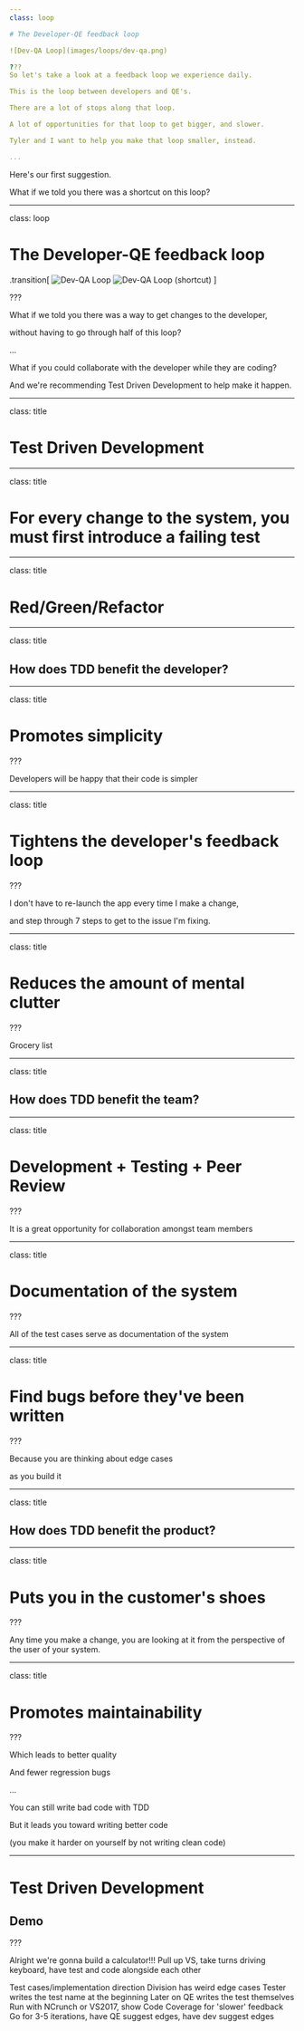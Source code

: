 ```yaml
---
class: loop

# The Developer-QE feedback loop

![Dev-QA Loop](images/loops/dev-qa.png)

???
So let's take a look at a feedback loop we experience daily.

This is the loop between developers and QE's.

There are a lot of stops along that loop.

A lot of opportunities for that loop to get bigger, and slower.

Tyler and I want to help you make that loop smaller, instead.

...
```


Here's our first suggestion.

What if we told you there was a shortcut on this loop?

---
class: loop

# The Developer-QE feedback loop

.transition[
![Dev-QA Loop](images/loops/dev-qa.png)
![Dev-QA Loop (shortcut)](images/loops/tdd-shortcut.png)
]

???

What if we told you there was a way to get changes to the developer,

without having to go through half of this loop?

...

What if you could collaborate with the developer while they are coding?

And we're recommending Test Driven Development to help make it happen.

---
class: title

# Test Driven Development

---
class: title

# For every change to the system, you must first introduce a failing test

---
class: title

# Red/Green/Refactor

---
class: title

## How does TDD benefit the developer?

---
class: title

# Promotes simplicity

???

Developers will be happy that their code is simpler 

---
class: title

# Tightens the developer's feedback loop

???

I don't have to re-launch the app every time I make a change, 

and step through 7 steps to get to the issue I'm fixing.

---
class: title

# Reduces the amount of mental clutter

???

Grocery list

---
class: title

## How does TDD benefit the team?

---
class: title

# Development + Testing + Peer Review

???

It is a great opportunity for collaboration amongst team members  

---
class: title

# Documentation of the system

???

All of the test cases serve as documentation of the system

---
class: title

# Find bugs before they've been written

???

Because you are thinking about edge cases 

as you build it

---
class: title

## How does TDD benefit the product?

---
class: title

# Puts you in the customer's shoes 

???

Any time you make a change, you are looking at it from the perspective of the user of your system.

---
class: title

# Promotes maintainability

???

Which leads to better quality

And fewer regression bugs

...

You can still write bad code with TDD

But it leads you toward writing better code 

(you make it harder on yourself by not writing clean code)



---
# Test Driven Development 
## Demo

???

Alright we're gonna build a calculator!!! 
Pull up VS, take turns driving keyboard, have test and code alongside each other

Test cases/implementation direction
Division has weird edge cases
Tester writes the test name at the beginning
Later on QE writes the test themselves
Run with NCrunch or VS2017, show Code Coverage for 'slower' feedback
Go for 3-5 iterations, have QE suggest edges, have dev suggest edges
